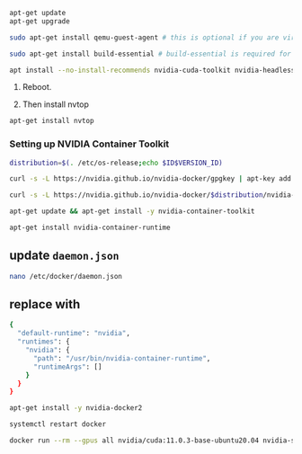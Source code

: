 

```bash
apt-get update
apt-get upgrade

sudo apt-get install qemu-guest-agent # this is optional if you are virtualizing this machine

sudo apt-get install build-essential # build-essential is required for nvidia drivers to compile
```

```bash
apt install --no-install-recommends nvidia-cuda-toolkit nvidia-headless-530 nvidia-utils-530 libnvidia-encode-530
```

1. Reboot.

2. Then install nvtop

```bash
apt-get install nvtop
```

### Setting up NVIDIA Container Toolkit

```bash
distribution=$(. /etc/os-release;echo $ID$VERSION_ID)

curl -s -L https://nvidia.github.io/nvidia-docker/gpgkey | apt-key add -

curl -s -L https://nvidia.github.io/nvidia-docker/$distribution/nvidia-docker.list | tee /etc/apt/sources.list.d/nvidia-docker.list

apt-get update && apt-get install -y nvidia-container-toolkit

apt-get install nvidia-container-runtime

```
 
## update `daemon.json`

```bash
nano /etc/docker/daemon.json
```
## replace with

```bash
{
  "default-runtime": "nvidia",
  "runtimes": {
    "nvidia": {
      "path": "/usr/bin/nvidia-container-runtime",
      "runtimeArgs": []
    }
  }
}

```

```bash
apt-get install -y nvidia-docker2
```

```bash
systemctl restart docker
```

```bash
docker run --rm --gpus all nvidia/cuda:11.0.3-base-ubuntu20.04 nvidia-smi
```


